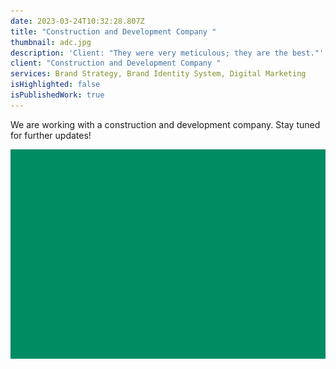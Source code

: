 ```yaml
---
date: 2023-03-24T10:32:28.807Z
title: "Construction and Development Company "
thumbnail: adc.jpg
description: 'Client: "They were very meticulous; they are the best."'
client: "Construction and Development Company "
services: Brand Strategy, Brand Identity System, Digital Marketing
isHighlighted: false
isPublishedWork: true
---
```

We are working with a construction and development company. 
Stay tuned for further updates!



![](greenartboard-1.png)